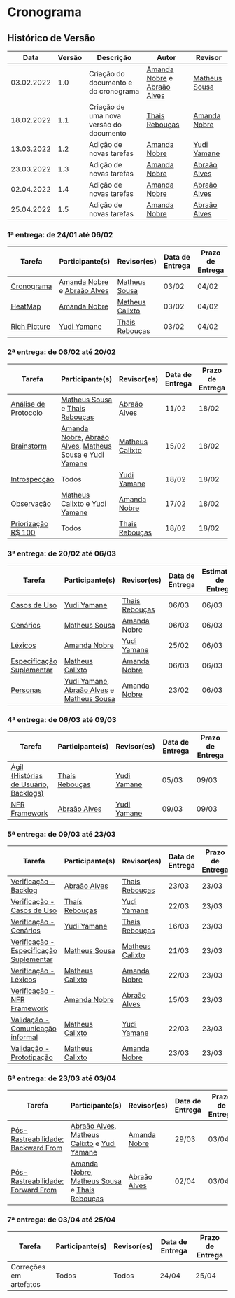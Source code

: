 # Cronograma

## Histórico de Versão

| Data       | Versão | Descrição                               | Autor                                                                                        | Revisor                                        |
| ---------- | ------ | --------------------------------------- | -------------------------------------------------------------------------------------------- | ---------------------------------------------- |
| 03.02.2022 | 1.0    | Criação do documento e do cronograma    | [Amanda Nobre](https://github.com/AmandaNbr) e [Abraão Alves](https://github.com/Abraao1231) | [Matheus Sousa](https://github.com/gatotabaco) |
| 18.02.2022 | 1.1    | Criação de uma nova versão do documento | [Thais Rebouças](https://github.com/Thais-ra)                                                | [Amanda Nobre](https://github.com/AmandaNbr)   |
| 13.03.2022 | 1.2    | Adição de novas tarefas                 | [Amanda Nobre](https://github.com/AmandaNbr)                                                 | [Yudi Yamane](https://github.com/yudi-azvd)    |
| 23.03.2022 | 1.3    | Adição de novas tarefas                 | [Amanda Nobre](https://github.com/AmandaNbr)                                                 | [Abraão Alves](https://github.com/Abraao1231)  |
| 02.04.2022 | 1.4    | Adição de novas tarefas                 | [Amanda Nobre](https://github.com/AmandaNbr)                                                 | [Abraão Alves](https://github.com/Abraao1231)  |
| 25.04.2022 | 1.5    | Adição de novas tarefas                 | [Amanda Nobre](https://github.com/AmandaNbr)                                                 | [Abraão Alves](https://github.com/Abraao1231)  |

### 1ª entrega: de 24/01 até 06/02

| Tarefa                                                                                                   | Participante(s)                                                                              | Revisor(es)                                      | Data de Entrega | Prazo de Entrega |
| -------------------------------------------------------------------------------------------------------- | -------------------------------------------------------------------------------------------- | ------------------------------------------------ | --------------- | ---------------- |
| [Cronograma](https://requisitos-de-software.github.io/2021.2-AntennaPod/planejamento/cronograma/)        | [Amanda Nobre](https://github.com/AmandaNbr) e [Abraão Alves](https://github.com/Abraao1231) | [Matheus Sousa](https://github.com/gatotabaco)   | 03/02           | 04/02            |
| [HeatMap](https://requisitos-de-software.github.io/2021.2-AntennaPod/planejamento/heatmap/)              | [Amanda Nobre](https://github.com/AmandaNbr)                                                 | [Matheus Calixto](https://github.com/matheuscvp) | 03/02           | 04/02            |
| [Rich Picture](https://requisitos-de-software.github.io/2021.2-AntennaPod/pre-rastreamento/richPicture/) | [Yudi Yamane](https://github.com/yudi-azvd)                                                  | [Thais Rebouças](https://github.com/Thais-ra)    | 03/02           | 04/02            |

### 2ª entrega: de 06/02 até 20/02

| Tarefa                                                                                                          | Participante(s)                                                                                                                                                                           | Revisor(es)                                      | Data de Entrega | Prazo de Entrega |
| --------------------------------------------------------------------------------------------------------------- | ----------------------------------------------------------------------------------------------------------------------------------------------------------------------------------------- | ------------------------------------------------ | --------------- | ---------------- |
| [Análise de Protocolo](https://requisitos-de-software.github.io/2021.2-AntennaPod/elicitacao/analiseProtocolo/) | [Matheus Sousa](https://github.com/gatotabaco) e [Thais Rebouças](https://github.com/Thais-ra)                                                                                            | [Abraão Alves](https://github.com/Abraao1231)    | 11/02           | 18/02            |
| [Brainstorm](https://requisitos-de-software.github.io/2021.2-AntennaPod/elicitacao/brainstorm/)                 | [Amanda Nobre](https://github.com/AmandaNbr), [Abraão Alves](https://github.com/Abraao1231), [Matheus Sousa](https://github.com/gatotabaco) e [Yudi Yamane](https://github.com/yudi-azvd) | [Matheus Calixto](https://github.com/matheuscvp) | 15/02           | 18/02            |
| [Introspecção](https://requisitos-de-software.github.io/2021.2-AntennaPod/elicitacao/introspeccao/)             | Todos                                                                                                                                                                                     | [Yudi Yamane](https://github.com/yudi-azvd)      | 18/02           | 18/02            |
| [Observação](https://requisitos-de-software.github.io/2021.2-AntennaPod/elicitacao/observacao/)                 | [Matheus Calixto](https://github.com/matheuscvp) e [Yudi Yamane](https://github.com/yudi-azvd)                                                                                            | [Amanda Nobre](https://github.com/AmandaNbr)     | 17/02           | 18/02            |
| [Priorização R$ 100](https://requisitos-de-software.github.io/2021.2-AntennaPod/elicitacao/100reais/)           | Todos                                                                                                                                                                                     | [Thais Rebouças](https://github.com/Thais-ra)    | 18/02           | 18/02            |

### 3ª entrega: de 20/02 até 06/03

| Tarefa                                                                                                                      | Participante(s)                                                                                                                             | Revisor(es)                                   | Data de Entrega | Estimativa de Entrega |
| --------------------------------------------------------------------------------------------------------------------------- | ------------------------------------------------------------------------------------------------------------------------------------------- | --------------------------------------------- | --------------- | --------------------- |
| [Casos de Uso](https://requisitos-de-software.github.io/2021.2-AntennaPod/modelagem/casosDeUso/casosDeUso/)                 | [Yudi Yamane](https://github.com/yudi-azvd)                                                                                                 | [Thaís Rebouças](https://github.com/Thais-ra) | 06/03           | 06/03                 |
| [Cenários](https://requisitos-de-software.github.io/2021.2-AntennaPod/modelagem/cenarios/)                                  | [Matheus Sousa](https://github.com/gatotabaco)                                                                                              | [Amanda Nobre](https://github.com/AmandaNbr)  | 06/03           | 06/03                 |
| [Léxicos](https://requisitos-de-software.github.io/2021.2-AntennaPod/modelagem/lexicos/)                                    | [Amanda Nobre](https://github.com/AmandaNbr)                                                                                                | [Yudi Yamane](https://github.com/yudi-azvd)   | 25/02           | 06/03                 |
| [Especificação Suplementar](https://requisitos-de-software.github.io/2021.2-AntennaPod/modelagem/especificacaoSuplementar/) | [Matheus Calixto](https://github.com/matheuscvp)                                                                                            | [Amanda Nobre](https://github.com/AmandaNbr)  | 06/03           | 06/03                 |
| [Personas](https://requisitos-de-software.github.io/2021.2-AntennaPod/elicitacao/personas/)                                 | [Yudi Yamane](https://github.com/yudi-azvd), [Abraão Alves](https://github.com/Abraao1231) e [Matheus Sousa](https://github.com/gatotabaco) | [Amanda Nobre](https://github.com/AmandaNbr)  | 23/02           | 06/03                 |

### 4ª entrega: de 06/03 até 09/03

| Tarefa                                                                                                                 | Participante(s)                               | Revisor(es)                                 | Data de Entrega | Prazo de Entrega |
| ---------------------------------------------------------------------------------------------------------------------- | --------------------------------------------- | ------------------------------------------- | --------------- | ---------------- |
| [Ágil (Histórias de Usuário, Backlogs)](https://requisitos-de-software.github.io/2021.2-AntennaPod/modelagem/backlog/) | [Thaís Rebouças](https://github.com/Thais-ra) | [Yudi Yamane](https://github.com/yudi-azvd) | 05/03           | 09/03            |
| [NFR Framework](https://requisitos-de-software.github.io/2021.2-AntennaPod/modelagem/nfr-framework/)                   | [Abraão Alves](https://github.com/Abraao1231) | [Yudi Yamane](https://github.com/yudi-azvd) | 09/03           | 09/03            |

### 5ª entrega: de 09/03 até 23/03

| Tarefa                                                                                                                                               | Participante(s)                                  | Revisor(es)                                      | Data de Entrega | Prazo de Entrega |
| ---------------------------------------------------------------------------------------------------------------------------------------------------- | ------------------------------------------------ | ------------------------------------------------ | --------------- | ---------------- |
| [Verificação - Backlog](https://requisitos-de-software.github.io/2021.2-AntennaPod/analise/verificacao/verificacao-backlog)                          | [Abraão Alves](https://github.com/Abraao1231)    | [Thaís Rebouças](https://github.com/Thais-ra)    | 23/03           | 23/03            |
| [Verificação - Casos de Uso](https://requisitos-de-software.github.io/2021.2-AntennaPod/analise/verificacao/casosDeUso/)                             | [Thaís Rebouças](https://github.com/Thais-ra)    | [Yudi Yamane](https://github.com/yudi-azvd)      | 22/03           | 23/03            |
| [Verificação - Cenários](https://requisitos-de-software.github.io/2021.2-AntennaPod/analise/verificacao/cenarios/)                                   | [Yudi Yamane](https://github.com/yudi-azvd)      | [Thaís Rebouças](https://github.com/Thais-ra)    | 16/03           | 23/03            |
| [Verificação - Especificação Suplementar](https://requisitos-de-software.github.io/2021.2-AntennaPod/analise/verificacao/especificacao-suplementar/) | [Matheus Sousa](https://github.com/gatotabaco)   | [Matheus Calixto](https://github.com/matheuscvp) | 21/03           | 23/03            |
| [Verificação - Léxicos](https://requisitos-de-software.github.io/2021.2-AntennaPod/analise/verificacao/verificacao-Lexicos/)                         | [Matheus Calixto](https://github.com/matheuscvp) | [Amanda Nobre](https://github.com/AmandaNbr)     | 22/03           | 23/03            |
| [Verificação - NFR Framework](https://requisitos-de-software.github.io/2021.2-AntennaPod/analise/verificacao/verificacao-nfr-framework/)             | [Amanda Nobre](https://github.com/AmandaNbr)     | [Abraão Alves](https://github.com/Abraao1231)    | 15/03           | 23/03            |
| [Validação - Comunicação informal](https://requisitos-de-software.github.io/2021.2-AntennaPod/analise/validacao/validacaoComunicacaoInformal/)       | [Matheus Calixto](https://github.com/matheuscvp) | [Yudi Yamane](https://github.com/yudi-azvd)      | 22/03           | 23/03            |
| [Validação - Prototipação](https://requisitos-de-software.github.io/2021.2-AntennaPod/analise/validacao/validacaoPrototipacao/)                      | [Matheus Calixto](https://github.com/matheuscvp) | [Amanda Nobre](https://github.com/AmandaNbr)     | 23/03           | 23/03            |

### 6ª entrega: de 23/03 até 03/04

| Tarefa                                                                                                                             | Participante(s)                                                                                                                               | Revisor(es)                                   | Data de Entrega | Prazo de Entrega |
| ---------------------------------------------------------------------------------------------------------------------------------- | --------------------------------------------------------------------------------------------------------------------------------------------- | --------------------------------------------- | --------------- | ---------------- |
| [Pós-Rastreabilidade: Backward From](https://requisitos-de-software.github.io/2021.2-AntennaPod/posRastreabilidade/backward-from/) | [Abraão Alves](https://github.com/Abraao1231), [Matheus Calixto](https://github.com/matheuscvp) e [Yudi Yamane](https://github.com/yudi-azvd) | [Amanda Nobre](https://github.com/AmandaNbr)  | 29/03           | 03/04            |
| [Pós-Rastreabilidade: Forward From](https://requisitos-de-software.github.io/2021.2-AntennaPod/posRastreabilidade/forward-from/)   | [Amanda Nobre](https://github.com/AmandaNbr), [Matheus Sousa](https://github.com/gatotabaco) e [Thaís Rebouças](https://github.com/Thais-ra)  | [Abraão Alves](https://github.com/Abraao1231) | 02/04           | 03/04            |

### 7ª entrega: de 03/04 até 25/04

| Tarefa                 | Participante(s) | Revisor(es) | Data de Entrega | Prazo de Entrega |
| ---------------------- | --------------- | ----------- | --------------- | ---------------- |
| Correções em artefatos | Todos           | Todos       | 24/04           | 25/04            |
